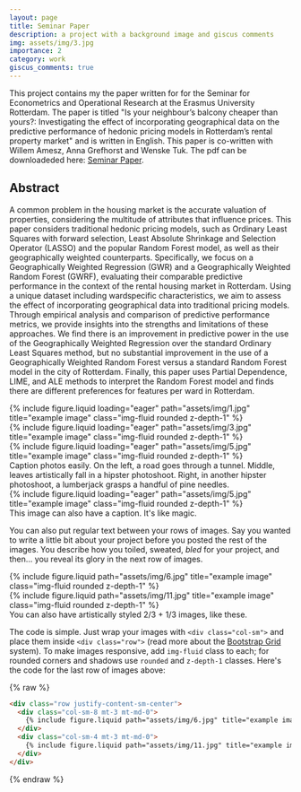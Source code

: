 ```yaml
---
layout: page
title: Seminar Paper
description: a project with a background image and giscus comments
img: assets/img/3.jpg
importance: 2
category: work
giscus_comments: true
---
```


This project contains my the paper written for for the Seminar for Econometrics and Operational Research at the Erasmus University Rotterdam. The paper is titled "Is your neighbour’s balcony cheaper than yours?: Investigating the effect of incorporating geographical data on the predictive performance of hedonic pricing models in Rotterdam’s rental property market" and is written in English. This paper is co-written with Willem Amesz, Anna Grefhorst and Wenske Tuk. The pdf can be downloadeded here: [Seminar Paper](assets/pdf/Final_Report__ML_.pdf).

## Abstract
A common problem in the housing market is the accurate valuation of properties, considering the multitude of attributes that influence prices. This paper considers traditional hedonic pricing models, such as Ordinary Least Squares with forward selection, Least Absolute Shrinkage and Selection Operator (LASSO) and the popular Random Forest model, as well as their geographically weighted counterparts. Specifically, we focus on a Geographically Weighted Regression (GWR) and a Geographically Weighted Random Forest (GWRF), evaluating their comparable predictive performance in the context of the rental housing market in Rotterdam. Using a unique dataset including wardspecific characteristics, we aim to assess the effect of incorporating geographical data into traditional pricing models. Through empirical analysis and comparison of predictive performance metrics, we provide insights into the strengths and limitations of these approaches. We find there is an improvement in predictive power in the use of the Geographically Weighted Regression over the standard
Ordinary Least Squares method, but no substantial improvement in the use of a Geographically Weighted Random Forest versus a standard Random Forest model in the city of Rotterdam. Finally, this paper uses Partial Dependence, LIME, and ALE methods to interpret the Random Forest model and finds there are different preferences for features per ward in Rotterdam.

<div class="row">
    <div class="col-sm mt-3 mt-md-0">
        {% include figure.liquid loading="eager" path="assets/img/1.jpg" title="example image" class="img-fluid rounded z-depth-1" %}
    </div>
    <div class="col-sm mt-3 mt-md-0">
        {% include figure.liquid loading="eager" path="assets/img/3.jpg" title="example image" class="img-fluid rounded z-depth-1" %}
    </div>
    <div class="col-sm mt-3 mt-md-0">
        {% include figure.liquid loading="eager" path="assets/img/5.jpg" title="example image" class="img-fluid rounded z-depth-1" %}
    </div>
</div>
<div class="caption">
    Caption photos easily. On the left, a road goes through a tunnel. Middle, leaves artistically fall in a hipster photoshoot. Right, in another hipster photoshoot, a lumberjack grasps a handful of pine needles.
</div>
<div class="row">
    <div class="col-sm mt-3 mt-md-0">
        {% include figure.liquid loading="eager" path="assets/img/5.jpg" title="example image" class="img-fluid rounded z-depth-1" %}
    </div>
</div>
<div class="caption">
    This image can also have a caption. It's like magic.
</div>

You can also put regular text between your rows of images.
Say you wanted to write a little bit about your project before you posted the rest of the images.
You describe how you toiled, sweated, _bled_ for your project, and then... you reveal its glory in the next row of images.

<div class="row justify-content-sm-center">
    <div class="col-sm-8 mt-3 mt-md-0">
        {% include figure.liquid path="assets/img/6.jpg" title="example image" class="img-fluid rounded z-depth-1" %}
    </div>
    <div class="col-sm-4 mt-3 mt-md-0">
        {% include figure.liquid path="assets/img/11.jpg" title="example image" class="img-fluid rounded z-depth-1" %}
    </div>
</div>
<div class="caption">
    You can also have artistically styled 2/3 + 1/3 images, like these.
</div>

The code is simple.
Just wrap your images with `<div class="col-sm">` and place them inside `<div class="row">` (read more about the <a href="https://getbootstrap.com/docs/4.4/layout/grid/">Bootstrap Grid</a> system).
To make images responsive, add `img-fluid` class to each; for rounded corners and shadows use `rounded` and `z-depth-1` classes.
Here's the code for the last row of images above:

{% raw %}

```html
<div class="row justify-content-sm-center">
  <div class="col-sm-8 mt-3 mt-md-0">
    {% include figure.liquid path="assets/img/6.jpg" title="example image" class="img-fluid rounded z-depth-1" %}
  </div>
  <div class="col-sm-4 mt-3 mt-md-0">
    {% include figure.liquid path="assets/img/11.jpg" title="example image" class="img-fluid rounded z-depth-1" %}
  </div>
</div>
```

{% endraw %}
